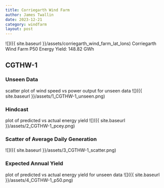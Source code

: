 ```yaml
---
title: Corriegarth Wind Farm
author: James Twallin
date: 2023-12-21
category: windfarm
layout: post
---
```

![]({{ site.baseurl }}/assets/corriegarth_wind_farm_lat_lons)
Corriegarth Wind Farm P50 Energy Yield: 148.82 GWh

CGTHW-1
-------------
### Unseen Data 
scatter plot of wind speed vs power output for unseen data
![]({{ site.baseurl }}/assets/1_CGTHW-1_unseen.png)
### Hindcast 
plot of predicted vs actual energy yield
![]({{ site.baseurl }}/assets/2_CGTHW-1_pcey.png)
### Scatter of Average Daily Generation 

![]({{ site.baseurl }}/assets/3_CGTHW-1_scatter.png)
### Expected Annual Yield 
plot of predicted vs actual energy yield for unseen data
![]({{ site.baseurl }}/assets/4_CGTHW-1_p50.png)

